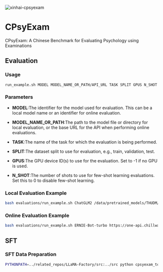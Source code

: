 
![xinhai-cpsyexam](https://github.com/CAS-SIAT-XinHai/CPsyExam/assets/2136700/e2dd98ed-7090-47c7-aeab-cf58dcb23500)
# CPsyExam
CPsyExam: A Chinese Benchmark for Evaluating Psychology using Examinations

## Evaluation
### Usage
```bash
run_example.sh MODEL MODEL_NAME_OR_PATH/API_URL TASK SPLIT GPUS N_SHOT
```
### Parameters
- **MODEL**:The identifier for the model used for evaluation. This can be a local model name or an identifier for online evaluation.

- **MODEL_NAME_OR_PATH**:The path to the model file or directory for local evaluation, or the base URL for the API when performing online evaluations.

- **TASK**:The name of the task for which the evaluation is being performed.

- **SPLIT**:The dataset split to use for evaluation, e.g., train, validation, test.

- **GPUS**:The GPU device ID(s) to use for the evaluation. Set to -1 if no GPU is used.

- **N_SHOT**:The number of shots to use for few-shot learning evaluations. Set this to 0 to disable few-shot learning.

### Local Evaluation Example
```bash
bash evaluations/run_example.sh ChatGLM2 /data/pretrained_models/THUDM/chatglm2-6b ceval validation 0 0
```
### Online Evaluation Example
```bash
bash evaluations/run_example.sh ERNIE-Bot-turbo https://one-api.chillway.me/v1/ ceval validation 0 0
```

## SFT
### SFT Data Preparation

```bash
PYTHONPATH=../related_repos/LLaMA-Factory/src:../src python cpsyexam_to_sft.py --task cpsyexam --task_dir <llmeval_path> --split train  --save_dir ../data --qa_file <qa_train_path>/cpsyexam_qa.json
```
